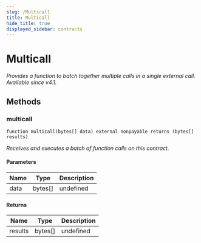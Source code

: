 ```yaml
---
slug: /Multicall
title: Multicall
hide_title: true
displayed_sidebar: contracts
---
```

# Multicall







*Provides a function to batch together multiple calls in a single external call. _Available since v4.1._*

## Methods

### multicall

```solidity
function multicall(bytes[] data) external nonpayable returns (bytes[] results)
```



*Receives and executes a batch of function calls on this contract.*

#### Parameters

| Name | Type | Description |
|---|---|---|
| data | bytes[] | undefined

#### Returns

| Name | Type | Description |
|---|---|---|
| results | bytes[] | undefined



